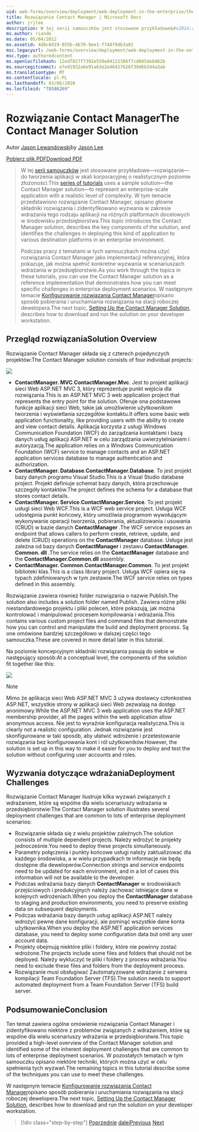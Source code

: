 ```yaml
---
uid: web-forms/overview/deployment/web-deployment-in-the-enterprise/the-contact-manager-solution
title: Rozwiązanie Contact Manager | Microsoft Docs
author: jrjlee
description: W tej serii samouczków jest stosowane przykładowe&#x2014;rozwiązanie&#x2014;do reprezentowania aplikacji w skali korporacyjnej o realistycznej Leve...
ms.author: riande
ms.date: 05/04/2012
ms.assetid: 4d8c8d19-055b-4b70-9ee1-f748f0db3a01
msc.legacyurl: /web-forms/overview/deployment/web-deployment-in-the-enterprise/the-contact-manager-solution
msc.type: authoredcontent
ms.openlocfilehash: 12ed7827f7392e559e04121386f7cd045de8462b
ms.sourcegitcommit: e7e91932a6e91a63e2e46417626f39d6b244a3ab
ms.translationtype: MT
ms.contentlocale: pl-PL
ms.lasthandoff: 03/06/2020
ms.locfileid: "78586269"
---
```

# <a name="the-contact-manager-solution"></a><span data-ttu-id="bd6e9-103">Rozwiązanie Contact Manager</span><span class="sxs-lookup"><span data-stu-id="bd6e9-103">The Contact Manager Solution</span></span>

<span data-ttu-id="bd6e9-104">Autor [Jason Lewandowski](https://github.com/jrjlee)</span><span class="sxs-lookup"><span data-stu-id="bd6e9-104">by [Jason Lee](https://github.com/jrjlee)</span></span>

[<span data-ttu-id="bd6e9-105">Pobierz plik PDF</span><span class="sxs-lookup"><span data-stu-id="bd6e9-105">Download PDF</span></span>](https://msdnshared.blob.core.windows.net/media/MSDNBlogsFS/prod.evol.blogs.msdn.com/CommunityServer.Blogs.Components.WeblogFiles/00/00/00/63/56/8130.DeployingWebAppsInEnterpriseScenarios.pdf)

> <span data-ttu-id="bd6e9-106">W tej [serii samouczków](web-deployment-in-the-enterprise.md) jest stosowane przykładowe&#x2014;rozwiązanie&#x2014;do tworzenia aplikacji w skali korporacyjnej o realistycznym poziomie złożoności.</span><span class="sxs-lookup"><span data-stu-id="bd6e9-106">This [series of tutorials](web-deployment-in-the-enterprise.md) uses a sample solution&#x2014;the Contact Manager solution&#x2014;to represent an enterprise-scale application with a realistic level of complexity.</span></span> <span data-ttu-id="bd6e9-107">W tym temacie przedstawiono rozwiązanie Contact Manager, opisano główne składniki rozwiązania i zidentyfikowano wyzwania w zakresie wdrażania tego rodzaju aplikacji na różnych platformach docelowych w środowisku przedsiębiorstwa.</span><span class="sxs-lookup"><span data-stu-id="bd6e9-107">This topic introduces the Contact Manager solution, describes the key components of the solution, and identifies the challenges in deploying this kind of application to various destination platforms in an enterprise environment.</span></span>
> 
> <span data-ttu-id="bd6e9-108">Podczas pracy z tematami w tych samouczkach można użyć rozwiązania Contact Manager jako implementacji referencyjnej, która pokazuje, jak można spełnić konkretne wyzwania w scenariuszach wdrażania w przedsiębiorstwie.</span><span class="sxs-lookup"><span data-stu-id="bd6e9-108">As you work through the topics in these tutorials, you can use the Contact Manager solution as a reference implementation that demonstrates how you can meet specific challenges in enterprise deployment scenarios.</span></span> <span data-ttu-id="bd6e9-109">W następnym temacie [Konfigurowanie rozwiązania Contact Manager](setting-up-the-contact-manager-solution.md)opisano sposób pobierania i uruchamiania rozwiązania na stacji roboczej dewelopera.</span><span class="sxs-lookup"><span data-stu-id="bd6e9-109">The next topic, [Setting Up the Contact Manager Solution](setting-up-the-contact-manager-solution.md), describes how to download and run the solution on your developer workstation.</span></span>

## <a name="solution-overview"></a><span data-ttu-id="bd6e9-110">Przegląd rozwiązania</span><span class="sxs-lookup"><span data-stu-id="bd6e9-110">Solution Overview</span></span>

<span data-ttu-id="bd6e9-111">Rozwiązanie Contact Manager składa się z czterech pojedynczych projektów:</span><span class="sxs-lookup"><span data-stu-id="bd6e9-111">The Contact Manager solution consists of four individual projects:</span></span>

![](the-contact-manager-solution/_static/image1.png)

- <span data-ttu-id="bd6e9-112">**ContactManager. MVC**.</span><span class="sxs-lookup"><span data-stu-id="bd6e9-112">**ContactManager.Mvc**.</span></span> <span data-ttu-id="bd6e9-113">Jest to projekt aplikacji sieci Web ASP.NET MVC 3, który reprezentuje punkt wejścia dla rozwiązania.</span><span class="sxs-lookup"><span data-stu-id="bd6e9-113">This is an ASP.NET MVC 3 web application project that represents the entry point for the solution.</span></span> <span data-ttu-id="bd6e9-114">Oferuje ona podstawowe funkcje aplikacji sieci Web, takie jak umożliwienie użytkownikom tworzenia i wyświetlania szczegółów kontaktu.</span><span class="sxs-lookup"><span data-stu-id="bd6e9-114">It offers some basic web application functionality, like providing users with the ability to create and view contact details.</span></span> <span data-ttu-id="bd6e9-115">Aplikacja korzysta z usługi Windows Communication Foundation (WCF) do zarządzania kontaktami i bazą danych usług aplikacji ASP.NET w celu zarządzania uwierzytelnianiem i autoryzacją.</span><span class="sxs-lookup"><span data-stu-id="bd6e9-115">The application relies on a Windows Communication Foundation (WCF) service to manage contacts and an ASP.NET application services database to manage authentication and authorization.</span></span>
- <span data-ttu-id="bd6e9-116">**ContactManager. Database**.</span><span class="sxs-lookup"><span data-stu-id="bd6e9-116">**ContactManager.Database**.</span></span> <span data-ttu-id="bd6e9-117">To jest projekt bazy danych programu Visual Studio.</span><span class="sxs-lookup"><span data-stu-id="bd6e9-117">This is a Visual Studio database project.</span></span> <span data-ttu-id="bd6e9-118">Projekt definiuje schemat bazy danych, która przechowuje szczegóły kontaktów.</span><span class="sxs-lookup"><span data-stu-id="bd6e9-118">The project defines the schema for a database that stores contact details.</span></span>
- <span data-ttu-id="bd6e9-119">**ContactManager. Service**.</span><span class="sxs-lookup"><span data-stu-id="bd6e9-119">**ContactManager.Service**.</span></span> <span data-ttu-id="bd6e9-120">To jest projekt usługi sieci Web WCF.</span><span class="sxs-lookup"><span data-stu-id="bd6e9-120">This is a WCF web service project.</span></span> <span data-ttu-id="bd6e9-121">Usługa WCF udostępnia punkt końcowy, który umożliwia programom wywołującym wykonywanie operacji tworzenia, pobierania, aktualizowania i usuwania (CRUD) w bazie danych **ContactManager** .</span><span class="sxs-lookup"><span data-stu-id="bd6e9-121">The WCF service exposes an endpoint that allows callers to perform create, retrieve, update, and delete (CRUD) operations on the **ContactManager** database.</span></span> <span data-ttu-id="bd6e9-122">Usługa jest zależna od bazy danych **ContactManager** i zestawu **ContactManager. Common. dll** .</span><span class="sxs-lookup"><span data-stu-id="bd6e9-122">The service relies on the **ContactManager** database and the **ContactManager.Common.dll** assembly.</span></span>
- <span data-ttu-id="bd6e9-123">**ContactManager. Common**.</span><span class="sxs-lookup"><span data-stu-id="bd6e9-123">**ContactManager.Common**.</span></span> <span data-ttu-id="bd6e9-124">To jest projekt biblioteki klas.</span><span class="sxs-lookup"><span data-stu-id="bd6e9-124">This is a class library project.</span></span> <span data-ttu-id="bd6e9-125">Usługa WCF opiera się na typach zdefiniowanych w tym zestawie.</span><span class="sxs-lookup"><span data-stu-id="bd6e9-125">The WCF service relies on types defined in this assembly.</span></span>

<span data-ttu-id="bd6e9-126">Rozwiązanie zawiera również folder rozwiązania o nazwie Publish.</span><span class="sxs-lookup"><span data-stu-id="bd6e9-126">The solution also includes a solution folder named Publish.</span></span> <span data-ttu-id="bd6e9-127">Zawiera różne pliki niestandardowego projektu i pliki poleceń, które pokazują, jak można kontrolować i manipulować procesem kompilowania i wdrażania.</span><span class="sxs-lookup"><span data-stu-id="bd6e9-127">This contains various custom project files and command files that demonstrate how you can control and manipulate the build and deployment process.</span></span> <span data-ttu-id="bd6e9-128">Są one omówione bardziej szczegółowo w dalszej części tego samouczka.</span><span class="sxs-lookup"><span data-stu-id="bd6e9-128">These are covered in more detail later in this tutorial.</span></span>

<span data-ttu-id="bd6e9-129">Na poziomie koncepcyjnym składniki rozwiązania pasują do siebie w następujący sposób:</span><span class="sxs-lookup"><span data-stu-id="bd6e9-129">At a conceptual level, the components of the solution fit together like this:</span></span>

![](the-contact-manager-solution/_static/image2.png)

> [!NOTE]
> <span data-ttu-id="bd6e9-130">Mimo że aplikacja sieci Web ASP.NET MVC 3 używa dostawcy członkostwa ASP.NET, wszystkie strony w aplikacji sieci Web zezwalają na dostęp anonimowy.</span><span class="sxs-lookup"><span data-stu-id="bd6e9-130">While the ASP.NET MVC 3 web application uses the ASP.NET membership provider, all the pages within the web application allow anonymous access.</span></span> <span data-ttu-id="bd6e9-131">Nie jest to wyraźnie konfiguracja realistyczna.</span><span class="sxs-lookup"><span data-stu-id="bd6e9-131">This is clearly not a realistic configuration.</span></span> <span data-ttu-id="bd6e9-132">Jednak rozwiązanie jest skonfigurowane w taki sposób, aby ułatwić wdrożenie i przetestowanie rozwiązania bez konfigurowania kont i ról użytkowników.</span><span class="sxs-lookup"><span data-stu-id="bd6e9-132">However, the solution is set up in this way to make it easier for you to deploy and test the solution without configuring user accounts and roles.</span></span>

## <a name="deployment-challenges"></a><span data-ttu-id="bd6e9-133">Wyzwania dotyczące wdrażania</span><span class="sxs-lookup"><span data-stu-id="bd6e9-133">Deployment Challenges</span></span>

<span data-ttu-id="bd6e9-134">Rozwiązanie Contact Manager ilustruje kilka wyzwań związanych z wdrażaniem, które są wspólne dla wielu scenariuszy wdrażania w przedsiębiorstwie:</span><span class="sxs-lookup"><span data-stu-id="bd6e9-134">The Contact Manager solution illustrates several deployment challenges that are common to lots of enterprise deployment scenarios:</span></span>

- <span data-ttu-id="bd6e9-135">Rozwiązanie składa się z wielu projektów zależnych.</span><span class="sxs-lookup"><span data-stu-id="bd6e9-135">The solution consists of multiple dependent projects.</span></span> <span data-ttu-id="bd6e9-136">Należy wdrożyć te projekty jednocześnie.</span><span class="sxs-lookup"><span data-stu-id="bd6e9-136">You need to deploy these projects simultaneously.</span></span>
- <span data-ttu-id="bd6e9-137">Parametry połączenia i punkty końcowe usługi należy zaktualizować dla każdego środowiska, a w wielu przypadkach te informacje nie będą dostępne dla deweloperów.</span><span class="sxs-lookup"><span data-stu-id="bd6e9-137">Connection strings and service endpoints need to be updated for each environment, and in a lot of cases this information will not be available to the developer.</span></span>
- <span data-ttu-id="bd6e9-138">Podczas wdrażania bazy danych **ContactManager** w środowiskach przejściowych i produkcyjnych należy zachować istniejące dane w kolejnych wdrożeniach.</span><span class="sxs-lookup"><span data-stu-id="bd6e9-138">When you deploy the **ContactManager** database to staging and production environments, you need to preserve existing data on subsequent deployments.</span></span>
- <span data-ttu-id="bd6e9-139">Podczas wdrażania bazy danych usług aplikacji ASP.NET należy wdrożyć pewne dane konfiguracji, ale pominąć wszystkie dane konta użytkownika.</span><span class="sxs-lookup"><span data-stu-id="bd6e9-139">When you deploy the ASP.NET application services database, you need to deploy some configuration data but omit any user account data.</span></span>
- <span data-ttu-id="bd6e9-140">Projekty obejmują niektóre pliki i foldery, które nie powinny zostać wdrożone.</span><span class="sxs-lookup"><span data-stu-id="bd6e9-140">The projects include some files and folders that should not be deployed.</span></span> <span data-ttu-id="bd6e9-141">Należy wykluczyć te pliki i foldery z procesu wdrażania.</span><span class="sxs-lookup"><span data-stu-id="bd6e9-141">You need to exclude these files and folders from the deployment process.</span></span>
- <span data-ttu-id="bd6e9-142">Rozwiązanie musi obsługiwać Zautomatyzowane wdrażanie z serwera kompilacji Team Foundation Server (TFS).</span><span class="sxs-lookup"><span data-stu-id="bd6e9-142">The solution needs to support automated deployment from a Team Foundation Server (TFS) build server.</span></span>

## <a name="conclusion"></a><span data-ttu-id="bd6e9-143">Podsumowanie</span><span class="sxs-lookup"><span data-stu-id="bd6e9-143">Conclusion</span></span>

<span data-ttu-id="bd6e9-144">Ten temat zawiera ogólne omówienie rozwiązania Contact Manager i zidentyfikowano niektóre z problemów związanych z wdrażaniem, które są wspólne dla wielu scenariuszy wdrażania w przedsiębiorstwie.</span><span class="sxs-lookup"><span data-stu-id="bd6e9-144">This topic provided a high-level overview of the Contact Manager solution and identified some of the inherent deployment challenges that are common to lots of enterprise deployment scenarios.</span></span> <span data-ttu-id="bd6e9-145">W pozostałych tematach w tym samouczku opisano niektóre techniki, których można użyć w celu spełnienia tych wyzwań.</span><span class="sxs-lookup"><span data-stu-id="bd6e9-145">The remaining topics in this tutorial describe some of the techniques you can use to meet these challenges.</span></span>

<span data-ttu-id="bd6e9-146">W następnym temacie [Konfigurowanie rozwiązania Contact Manager](setting-up-the-contact-manager-solution.md)opisano sposób pobierania i uruchamiania rozwiązania na stacji roboczej dewelopera.</span><span class="sxs-lookup"><span data-stu-id="bd6e9-146">The next topic, [Setting Up the Contact Manager Solution](setting-up-the-contact-manager-solution.md), describes how to download and run the solution on your developer workstation.</span></span>

> [!div class="step-by-step"]
> <span data-ttu-id="bd6e9-147">[Poprzednie](web-deployment-in-the-enterprise.md)
> [dalej](setting-up-the-contact-manager-solution.md)</span><span class="sxs-lookup"><span data-stu-id="bd6e9-147">[Previous](web-deployment-in-the-enterprise.md)
[Next](setting-up-the-contact-manager-solution.md)</span></span>
